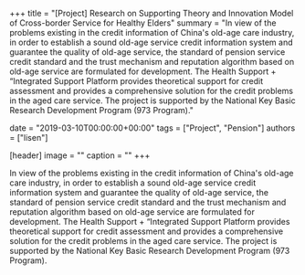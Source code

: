 +++
title = "[Project] Research on Supporting Theory and Innovation Model of Cross-border Service for Healthy Elders"
summary = "In view of the problems existing in the credit information of China's old-age care industry, in order to establish a sound old-age service credit information system and guarantee the quality of old-age service, the standard of pension service credit standard and the trust mechanism and reputation algorithm based on old-age service are formulated for development. The Health Support + “Integrated Support Platform provides theoretical support for credit assessment and provides a comprehensive solution for the credit problems in the aged care service. The project is supported by the National Key Basic Research Development Program (973 Program)."

date = "2019-03-10T00:00:00+00:00"
tags = ["Project", "Pension"]
authors = ["lisen"]

[header]
image = ""
caption = ""
+++

In view of the problems existing in the credit information of China's old-age care industry, in order to establish a sound old-age service credit information system and guarantee the quality of old-age service, the standard of pension service credit standard and the trust mechanism and reputation algorithm based on old-age service are formulated for development. The Health Support + “Integrated Support Platform provides theoretical support for credit assessment and provides a comprehensive solution for the credit problems in the aged care service. The project is supported by the National Key Basic Research Development Program (973 Program).
